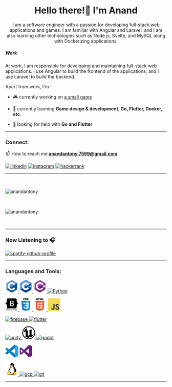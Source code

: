 <h1 align="center">Hello there!👋 I'm Anand</h1>
<p align="center">I am a software engineer with a passion for developing full-stack web applications and games. I am familiar with Angular and Laravel, and I am also learning other technologies such as Node.js, Svelte, and MySQL along with Dockerizing applications.</p>

<h5>Work</h5>
At work, I am responsible for developing and maintaining full-stack web applications. I use Angular to build the frontend of the applications, and I use Laravel to build the backend.

<p>Apart from work, I'm :</p>

- 🎮 currently working on [a small game](https://github.com/anandantony/)

- 🌱 currently learning **Game design & development, Go, Flutter, Docker, etc.**

- 🤝 looking for help with **Go and Flutter**
  
---

<h3 align="left">Connect:</h3>

📫 How to reach me **anandantony.7599@gmail.com**

<p align="left">
<a href="https://www.linkedin.com/in/anandantony99/" target="blank"><img align="center" src="https://raw.githubusercontent.com/rahuldkjain/github-profile-readme-generator/master/src/images/icons/Social/linked-in-alt.svg" alt="linkedin" height="30" width="40" /></a>
<a href="https://www.instagram.com/_anand_antony_/" target="blank"><img align="center" src="https://raw.githubusercontent.com/rahuldkjain/github-profile-readme-generator/master/src/images/icons/Social/instagram.svg" alt="instagram" height="30" width="40" /></a>
<a href="https://www.hackerrank.com/anandantony_7599" target="blank"><img align="center" src="https://raw.githubusercontent.com/rahuldkjain/github-profile-readme-generator/master/src/images/icons/Social/hackerrank.svg" alt="hackerrank" height="30" width="40" /></a>
</p>

---

<br>
<p><img align="center" src="https://github-readme-stats-sigma-five.vercel.app/api/top-langs?username=anandantony&show_icons=true&theme=dark&locale=en&layout=compact" alt="anandantony" /></p>

<br>
<p>
<img align="center" src="https://github-readme-stats-sigma-five.vercel.app/api?username=anandantony&show_icons=true&theme=dark&title_color=d9d9d9&text_color=dfdddd&locale=en" alt="anandantony" /></p>

<br>

---
### Now Listening to 🎧
[![spotify-github-profile](https://spotify-github-profile.vercel.app/api/view?uid=9cwot8hligc9vmvfm0ykz8khi&cover_image=true&theme=default)](https://spotify-github-profile.vercel.app/api/view?uid=9cwot8hligc9vmvfm0ykz8khi&redirect=true)

---

<h3 align="left">Languages and Tools:</h3>
<p align="left">

<!-- Languages -->
<a href="https://www.cprogramming.com/" target="_blank"> <img src="https://raw.githubusercontent.com/devicons/devicon/master/icons/c/c-original.svg" alt="c" width="40" height="40"/> </a> 
<a href="https://www.w3schools.com/cpp/" target="_blank"> <img src="https://raw.githubusercontent.com/devicons/devicon/master/icons/cplusplus/cplusplus-original.svg" alt="cplusplus" width="40" height="40"/> </a> 
<a href="https://www.w3schools.com/cs" target="_blank"> <img src="https://raw.githubusercontent.com/devicons/devicon/master/icons/csharp/csharp-original.svg" alt="csharp" width="40" height="40"/> </a>
<a href="https://www.python.org" target="_blank"> <img alt="Python" width="40"  height="40" src="https://upload.wikimedia.org/wikipedia/commons/thumb/c/c3/Python-logo-notext.svg/768px-Python-logo-notext.svg.png"/> </a>

<!-- WEB -->
<a href="https://getbootstrap.com" target="_blank"> <img src="https://raw.githubusercontent.com/devicons/devicon/master/icons/bootstrap/bootstrap-plain-wordmark.svg" alt="bootstrap" width="40" height="40"/> </a> 
<a href="https://www.w3schools.com/css/" target="_blank"> <img src="https://raw.githubusercontent.com/devicons/devicon/master/icons/css3/css3-original-wordmark.svg" alt="css3" width="40" height="40"/> </a> 
<a href="https://www.w3.org/html/" target="_blank"> <img src="https://raw.githubusercontent.com/devicons/devicon/master/icons/html5/html5-original-wordmark.svg" alt="html5" width="40" height="40"/> </a> 
<a href="https://developer.mozilla.org/en-US/docs/Web/JavaScript" target="_blank"> <img src="https://raw.githubusercontent.com/devicons/devicon/master/icons/javascript/javascript-original.svg" alt="javascript" width="40" height="40"/> </a> 

<!-- Flutter -->
<a href="https://firebase.google.com/" target="_blank"> <img src="https://www.vectorlogo.zone/logos/firebase/firebase-icon.svg" alt="firebase" width="40" height="40"/> </a> 
<a href="https://flutter.dev" target="_blank"> <img src="https://www.vectorlogo.zone/logos/flutterio/flutterio-icon.svg" alt="flutter" width="40" height="40"/> </a>

<!-- Softwares or tools -->

<a href="https://unity.com/" target="_blank"> <img src="https://www.vectorlogo.zone/logos/unity3d/unity3d-icon.svg" alt="unity" width="40" height="40"/> </a>
<a href="https://www.unrealengine.com/en-US/" target="_blank"> <img src="https://github.com/anandantony/anandantony/blob/main/ue4.png?raw=true" alt="unreal" width="40" height="40"/> </a>
<a href="https://godotengine.org/" target="_blank"> <img src="https://upload.wikimedia.org/wikipedia/commons/6/6a/Godot_icon.svg" alt="godot" width="40" height="40"/> </a>

<a href="https://code.visualstudio.com/" target="_blank"><img src="https://raw.githubusercontent.com/github/explore/80688e429a7d4ef2fca1e82350fe8e3517d3494d/topics/visual-studio-code/visual-studio-code.png" alt="vscode" width="40" height="40"/></a> 
<a href="https://visualstudio.com/" target="_blank"><img src="https://raw.githubusercontent.com/devicons/devicon/master/icons/visualstudio/visualstudio-plain.svg" alt="vscode" width="40" height="40"/></a>
</p>

<!-- Other -->
<a href="https://www.linux.org/" target="_blank"> <img src="https://raw.githubusercontent.com/devicons/devicon/master/icons/linux/linux-original.svg" alt="linux" width="40" height="40"/> </a>
<a href="https://cloud.google.com" target="_blank"> <img src="https://www.vectorlogo.zone/logos/google_cloud/google_cloud-icon.svg" alt="gcp" width="40" height="40"/> </a> 
<a href="https://git-scm.com/" target="_blank"> <img src="https://www.vectorlogo.zone/logos/git-scm/git-scm-icon.svg" alt="git" width="40" height="40"/> </a> 

---
